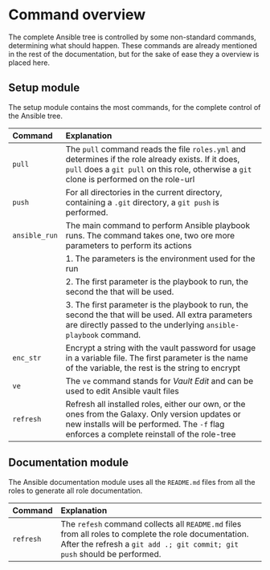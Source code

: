 # Command overview

The complete Ansible tree is controlled by some non-standard commands,
determining what should happen. These commands are already mentioned in
the rest of the documentation, but for the sake of ease they a overview
is placed here.

## Setup module

The setup module contains the most commands, for the complete control of
the Ansible tree.

| Command       | Explanation
|:--------------|:------------------------------------------------------------------------|
| `pull`        | The `pull` command reads the file `roles.yml` and determines if the role already exists. If it does, `pull` does a `git pull` on this role, otherwise a `git` clone is performed on the role-url |
| `push`        | For all directories in the current directory, containing a `.git` directory, a `git push` is performed. |
| `ansible_run` | The main command to perform Ansible playbook runs. The command takes one, two ore more parameters to perform its actions   |
|               | 1. The parameters is the environment used for the run                   |
|               | 2. The first parameter is the playbook to run, the second the that will be used. |
|               | 3. The first parameter is the playbook to run, the second the that will be used. All extra parameters are directly passed to the underlying `ansible-playbook` command. |
| `enc_str`     | Encrypt a string with the vault password for usage in a variable file. The first parameter is the name of the variable, the rest is the string to encrypt |
| `ve`          | The `ve` command stands for _Vault Edit_ and can be used to edit Ansible vault files |
| `refresh`     | Refresh all installed roles, either our own, or the ones from the Galaxy. Only version updates or new installs will be performed. The `-f` flag enforces a complete reinstall of the role-tree |

## Documentation module

The Ansible documentation module uses all the `README.md` files from all the
roles to generate all role documentation.

| Command       | Explanation
|:--------------|:------------------------------------------------------------------------|
| `refresh`     | The `refesh` command collects all `README.md` files from all roles to complete the role documentation. After the refresh a `git add .; git commit; git push` should be performed. |
